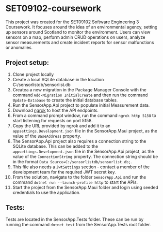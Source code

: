 # SET09102-coursework

This project was created for the SET09102 Software Engineering 3 Coursework. It focuses around the idea of an environmental agency, setting up sensors around Scotland to monitor the environment. 
Users can view sensors on a map, perform admin CRUD operations on users, analyze sensor measurements and create incident reports for sensor malfunctions or anomalies.

## Project setup:

1. Clone project locally
2. Create a local SQLite database in the location C:/sensorlistdb/sensorlist.db
3. Createa a new migration in the Package Manager Console with the command `Add-Migration InitialCreate` and then run the command `Update-Database` to create the initial database tables.
4. Run the SensorApp.Api project to populate initial Measurement data.
5. Download [ngrok](https://ngrok.com/) to host the API endpoints.
6. From a command prompt window, run the command `ngrok http 5158` to start listening for requests on port 5158.
7. Copy the URL provided by ngrok and add it to an `appsettings.Development.json` file in the SensorApp.Maui project, as the value of the `BaseAddress` property.
8. The SensorApp.Api project also requires a connection string to the SQLite database. This can be added to the `appsettings.Development.json` file in the SensorApp.Api project, as the value of the `ConnectionString` property. The connection string should be in the format `Data Source=C:/sensorlistdb/sensorlist.db;`.
9. This file also needs a `JwtSettings` section - contact a member of the development team for the required JWT secret key.
10. From the solution, navigate to the folder `SensorApp.Api` and run the command `dotnet run --launch-profile http` to start the APIs.
11. Start the project from the SensorApp.Maui folder and login using seeded credentials to use the application.

## Tests:

Tests are located in the SensorApp.Tests folder. 
These can be run by running the command `dotnet test` from the SensorApp.Tests root folder.